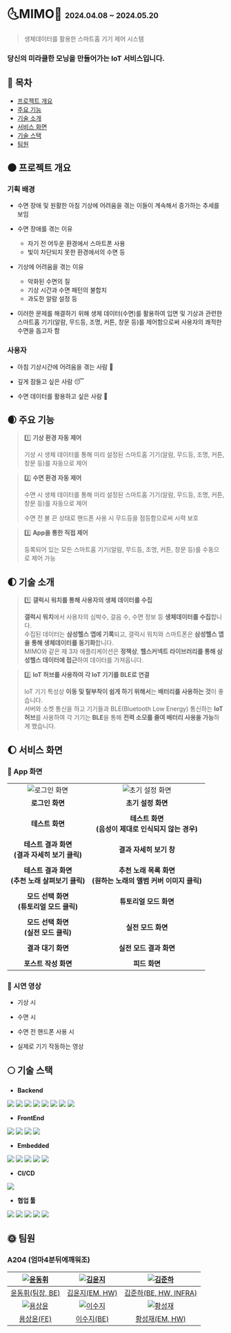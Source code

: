 # **🌜MIMO🌛 <span style="font-size : 17px">2024.04.08 ~ 2024.05.20</span>**

> 생체데이터를 활용한 스마트홈 기기 제어 시스템

### 당신의 **미라클한 모닝**을 만들어가는 IoT 서비스입니다.


## 🌝 목차

- [프로젝트 개요](#-프로젝트-개요)
- [주요 기능](#-주요-기능)
- [기술 소개](#-기술-소개)
- [서비스 화면](#-서비스-화면)
- [기술 스택](#-기술-스택)
- [팀원](#-팀원)


## 🌑 프로젝트 개요

### 기획 배경

- 수면 장애 및 원활한 아침 기상에 어려움을 겪는 이들이 계속해서 증가하는 추세를 보임

- 수면 장애를 겪는 이유
    - 자기 전 어두운 환경에서 스마트폰 사용
    - 빛이 차단되지 못한 환경에서의 수면 등

- 기상에 어려움을 겪는 이유
    - 악화된 수면의 질
    - 기상 시간과 수면 패턴의 불합치
    - 과도한 알람 설정 등

- 이러한 문제를 해결하기 위해 생체 데이터(수면)를 활용하여 입면 및 기상과 관련한 스마트홈 기기(알람, 무드등, 조명, 커튼, 창문 등)를 제어함으로써 사용자의 쾌적한 수면을 돕고자 함

### 사용자

- 아침 기상시간에 어려움을 겪는 사람 🥱

- 깊게 잠들고 싶은 사람 😴

- 수면 데이터를 활용하고 싶은 사람 🧐


## 🌒 주요 기능

> 1️⃣ **기상 환경 자동 제어**
>
> 기상 시 생체 데이터를 통해 미리 설정된 스마트홈 기기(알람, 무드등, 조명, 커튼, 창문 등)를 자동으로 제어

> 2️⃣ **수면 환경 자동 제어**
>
> 수면 시 생체 데이터를 통해 미리 설정된 스마트홈 기기(알람, 무드등, 조명, 커튼, 창문 등)를 자동으로 제어
>
> 수면 전 불 끈 상태로 핸드폰 사용 시 무드등을 점등함으로써 시력 보호

> 3️⃣ **App을 통한 직접 제어**
>
> 등록되어 있는 모든 스마트홈 기기(알람, 무드등, 조명, 커튼, 창문 등)를 수동으로 제어 가능


## 🌓 기술 소개

>1️⃣ **갤럭시 워치를 통해 사용자의 생체 데이터를 수집**
>
> **갤럭시 워치**에서 사용자의 심박수, 걸음 수, 수면 정보 등 **생체데이터를 수집**합니다. </br>
> 수집된 데이터는 **삼성헬스 앱에 기록**되고, 갤럭시 워치와 스마트폰은 **삼성헬스 앱을 통해 생체데이터를 동기화**합니다. </br>
> MIMO와 같은 제 3자 애플리케이션은 **정책상**, **헬스커넥트 라이브러리를 통해 삼성헬스 데이터에 접근**하여 데이터를 가져옵니다.

>2️⃣ **IoT 허브를 사용하여 각 IoT 기기를 BLE로 연결**
>
> IoT 기기 특성상 **이동 및 탈부착이 쉽게 하기 위해서**는 **배터리를 사용하는 것**이 좋습니다. </br>
> 서버와 소켓 통신을 하고 기기들과 BLE(Bluetooth Low Energy) 통신하는 **IoT 허브**를 사용하여 각 기기는 **BLE**을 통해 **전력 소모를 줄여 배터리 사용을 가능**하게 했습니다.


## 🌔 서비스 화면

### 📱 App 화면

<table>
  <tr>
    <td align="center">
      <img src="/assets/1.png" alt="로그인 화면" />
    </td>
    <td align="center">
      <img src="/assets/초기 설정 화면.png" alt="초기 설정 화면" />
    </td>
  </tr>
  <tr>
    <td align="center">
      <b>로그인 화면</b>
    </td>
    <td align="center">
      <b>초기 설정 화면</b>
    </td>
  </tr>
  <tr>
    <td align="center">
      <img src="/img/3.png" alt="" />
    </td>
    <td align="center">
      <img src="/img/4.png" alt="" />
    </td>
  </tr>
  <tr>
    <td align="center">
      <b>테스트 화면</b>
    </td>
    <td align="center">
      <b>테스트 화면</b><br>
      <b>(음성이 제대로 인식되지 않는 경우)</b>
    </td>
  </tr>
  <tr>
    <td align="center">
      <img src="/img/5.png" alt="" />
    </td>
    <td align="center">
      <img src="/img/6.png" alt="" />
    </td>
  </tr>
  <tr>
    <td align="center">
      <b>테스트 결과 화면</b><br>
      <b>(결과 자세히 보기 클릭)</b>
    </td>
    <td align="center">
      <b>결과 자세히 보기 창</b>
    </td>
  </tr>
  <tr>
    <td align="center">
      <img src="/img/7.png" alt="" />
    </td>
    <td align="center">
      <img src="/img/8.png" alt="" />
    </td>
  </tr>
  <tr>
    <td align="center">
      <b>테스트 결과 화면</b><br>
      <b>(추천 노래 살펴보기 클릭)</b>
    </td>
    <td align="center">
      <b>추천 노래 목록 화면</b><br>
      <b>(원하는 노래의 앨범 커버 이미지 클릭)</b>
    </td>
  </tr>
  <tr>
    <td align="center">
      <img src="/img/9.png" alt="" />
    </td>
    <td align="center">
      <img src="/img/10.png" alt="" />
    </td>
  </tr>
  <tr>
    <td align="center">
      <b>모드 선택 화면 </b><br>
      <b>(튜토리얼 모드 클릭)</b>
    </td>
    <td align="center">
      <b>튜토리얼 모드 화면</b>
    </td>
  </tr>
  <tr>
    <td align="center">
      <img src="/img/11.png" alt="" />
    </td>
    <td align="center">
      <img src="/img/12.png" alt="" />
    </td>
  </tr>
  <tr>
    <td align="center">
      <b>모드 선택 화면</b><br>
      <b>(실전 모드 클릭)</b>
    </td>
    <td align="center">
      <b>실전 모드 화면</b>
    </td>
  </tr>
  <tr>
    <td align="center">
      <img src="/img/13.png" alt="" />
    </td>
    <td align="center">
      <img src="/img/14.png" alt="" />
    </td>
  </tr>
  <tr>
    <td align="center">
      <b>결과 대기 화면</b>
    </td>
    <td align="center">
      <b>실전 모드 결과 화면</b>
    </td>
  </tr>
  <tr>
    <td align="center">
      <img src="/img/15.png" alt="" />
    </td>
    <td align="center">
      <img src="/img/16.png" alt="" />
    </td>
  </tr>
  <tr>
    <td align="center">
      <b>포스트 작성 화면</b>
    </td>
    <td align="center">
      <b>피드 화면</b>
    </td>
  </tr>
</table>


### 🎥 시연 영상

- 기상 시

- 수면 시

- 수면 전 핸드폰 사용 시

- 실제로 기기 작동하는 영상


## 🌕 기술 스택

- **Backend**

<img src="https://img.shields.io/badge/java-007396?style=for-the-badge&logo=java&logoColor=white">
<img src="https://img.shields.io/badge/springboot-6DB33F?style=for-the-badge&logo=springboot&logoColor=white">
<img src="https://img.shields.io/badge/springsecurity-6DB33F?style=for-the-badge&logo=springsecurity&logoColor=white">
<img src="https://img.shields.io/badge/gradle-02303A?style=for-the-badge&logo=gradle&logoColor=white">
<img src="https://img.shields.io/badge/mysql-4479A1?style=for-the-badge&logo=mysql&logoColor=white">
<img src="https://img.shields.io/badge/amazonec2-FF9900?style=for-the-badge&logo=amazonec2&logoColor=white">
<img src="https://img.shields.io/badge/docker-2496ED?style=for-the-badge&logo=docker&logoColor=white">
<img src="https://img.shields.io/badge/nginx-009639?style=for-the-badge&logo=nginx&logoColor=white">

- **FrontEnd**

<img src="https://img.shields.io/badge/kotlin-7F52FF?style=for-the-badge&logo=kotlin&logoColor=white">
<img src="https://img.shields.io/badge/jetpackcompose-4285F4?style=for-the-badge&logo=jetpackcompose&logoColor=white">
<img src="https://img.shields.io/badge/retrofit2-FFFFFF?style=for-the-badge&logo=retrofit2&logoColor=black">
<img src="https://img.shields.io/badge/healthconnect-FFFFFF?style=for-the-badge&logo=healthconnect&logoColor=black">

- **Embedded**

<img src="https://img.shields.io/badge/json-000000?style=for-the-badge&logo=json&logoColor=white">
<img src="https://img.shields.io/badge/arduino-00878F?style=for-the-badge&logo=arduino&logoColor=white">
<img src="https://img.shields.io/badge/g++-FFFFFF?style=for-the-badge&logo=g++&logoColor=black">
<img src="https://img.shields.io/badge/bluez-FFFFFF?style=for-the-badge&logo=bluez&logoColor=black">
<img src="https://img.shields.io/badge/ArduinoJson-FFFFFF?style=for-the-badge&logo=ArduinoJson&logoColor=black">

- **CI/CD**

<img src="https://img.shields.io/badge/jenkins-D24939?style=for-the-badge&logo=jenkins&logoColor=white">

- **협업 툴**

<img src="https://img.shields.io/badge/gitlab-FC6D26?style=for-the-badge&logo=gitlab&logoColor=white">
<img src="https://img.shields.io/badge/gerrit-EEEEEE?style=for-the-badge&logo=gerrit&logoColor=black">
<img src="https://img.shields.io/badge/jira-0052CC?style=for-the-badge&logo=jira&logoColor=white">
<img src="https://img.shields.io/badge/notion-000000?style=for-the-badge&logo=notion&logoColor=white">
<img src="https://img.shields.io/badge/mattermost-0058CC?style=for-the-badge&logo=mattermost&logoColor=white">


## 🌞 팀원

### A204 (엄마4분뒤에깨워조)

|[![윤동휘](https://avatars.githubusercontent.com/u/139518081?v=4)](https://github.com/YUNDONGHWI)|[![김윤지](https://avatars.githubusercontent.com/u/137882696?v=4)](https://github.com/yo0o0n)|[![김준하](https://avatars.githubusercontent.com/u/121413081?v=4)](https://github.com/kimjunha1575)|
|:-:|:-:|:-:|
|[윤동휘(팀장, BE)](https://github.com/YUNDONGHWI)|[김윤지(EM, HW)](https://github.com/yo0o0n)|[김준하(BE, HW, INFRA)](https://github.com/kimjunha1575)|
|[![용상윤](https://avatars.githubusercontent.com/u/64957267?v=4)](https://github.com/ryong9rrr)|[![이수지](https://avatars.githubusercontent.com/u/98311720?v=4)](https://github.com/suzy0120)|[![황성재](https://avatars.githubusercontent.com/u/33238887?v=4)](https://github.com/lacoon2874)|
|[용상윤(FE)](https://github.com/ryong9rrr)|[이수지(BE)](https://github.com/suzy0120)|[황성재(EM, HW)](https://github.com/lacoon2874)|

